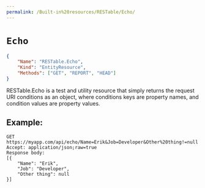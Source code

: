 ```yaml
---
permalink: /Built-in%20resources/RESTable/Echo/
---
```


# `Echo`

```json
{
    "Name": "RESTable.Echo",
    "Kind": "EntityResource",
    "Methods": ["GET", "REPORT", "HEAD"]
}
```

RESTable.Echo is a test and utility resource that simply returns the request URI conditions as an object, where conditions keys are property names, and condition values are property values.

## Example:

```
GET https://myapp.com/api/echo/Name=Erik&Job=Developer&Other%20thing!=null
Accept: application/json;raw=true
Response body:
[{
    "Name": "Erik",
    "Job": "Developer",
    "Other thing": null
}]
```
